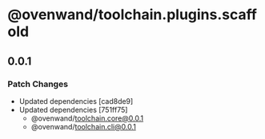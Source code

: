 # @ovenwand/toolchain.plugins.scaffold

## 0.0.1

### Patch Changes

- Updated dependencies [cad8de9]
- Updated dependencies [751ff75]
  - @ovenwand/toolchain.core@0.0.1
  - @ovenwand/toolchain.cli@0.0.1
